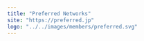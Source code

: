 ```yaml
---
title: "Preferred Networks"
site: "https://preferred.jp"
logo: "../../images/members/preferred.svg"
---
```

